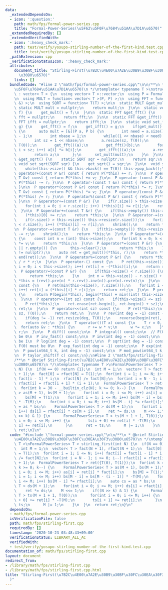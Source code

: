 ```yaml
---
data:
  _extendedDependsOn:
  - icon: ':question:'
    path: math/fps/formal-power-series.cpp
    title: "Formal-Power-Series(\u5F62\u5F0F\u7684\u51AA\u7D1A\u6570)"
  _extendedRequiredBy: []
  _extendedVerifiedWith:
  - icon: ':heavy_check_mark:'
    path: test/verify/yosupo-stirling-number-of-the-first-kind.test.cpp
    title: test/verify/yosupo-stirling-number-of-the-first-kind.test.cpp
  _pathExtension: cpp
  _verificationStatusIcon: ':heavy_check_mark:'
  attributes:
    document_title: "Stirling-First(\u7B2C\u4E00\u7A2E\u30B9\u30BF\u30FC\u30EA\u30F3\
      \u30B0\u6570)"
    links: []
  bundledCode: "#line 2 \"math/fps/formal-power-series.cpp\"\n\n/**\n * @brief Formal-Power-Series(\u5F62\
    \u5F0F\u7684\u51AA\u7D1A\u6570)\n */\ntemplate< typename T >\nstruct FormalPowerSeries\
    \ : vector< T > {\n  using vector< T >::vector;\n  using P = FormalPowerSeries;\n\
    \n  using MULT = function< vector< T >(P, P) >;\n  using FFT = function< void(P\
    \ &) >;\n  using SQRT = function< T(T) >;\n\n  static MULT &get_mult() {\n   \
    \ static MULT mult = nullptr;\n    return mult;\n  }\n\n  static void set_mult(MULT\
    \ f) {\n    get_mult() = f;\n  }\n\n  static FFT &get_fft() {\n    static FFT\
    \ fft = nullptr;\n    return fft;\n  }\n\n  static FFT &get_ifft() {\n    static\
    \ FFT ifft = nullptr;\n    return ifft;\n  }\n\n  static void set_fft(FFT f, FFT\
    \ g) {\n    get_fft() = f;\n    get_ifft() = g;\n    if(get_mult() == nullptr)\
    \ {\n      auto mult = [&](P a, P b) {\n        int need = a.size() + b.size()\
    \ - 1;\n        int nbase = 1;\n        while((1 << nbase) < need) nbase++;\n\
    \        int sz = 1 << nbase;\n        a.resize(sz, T(0));\n        b.resize(sz,\
    \ T(0));\n        get_fft()(a);\n        get_fft()(b);\n        for(int i = 0;\
    \ i < sz; i++) a[i] *= b[i];\n        get_ifft()(a);\n        a.resize(need);\n\
    \        return a;\n      };\n      set_mult(mult);\n    }\n  }\n\n  static SQRT\
    \ &get_sqrt() {\n    static SQRT sqr = nullptr;\n    return sqr;\n  }\n\n  static\
    \ void set_sqrt(SQRT sqr) {\n    get_sqrt() = sqr;\n  }\n\n  void shrink() {\n\
    \    while(this->size() && this->back() == T(0)) this->pop_back();\n  }\n\n  P\
    \ operator+(const P &r) const { return P(*this) += r; }\n\n  P operator+(const\
    \ T &v) const { return P(*this) += v; }\n\n  P operator-(const P &r) const { return\
    \ P(*this) -= r; }\n\n  P operator-(const T &v) const { return P(*this) -= v;\
    \ }\n\n  P operator*(const P &r) const { return P(*this) *= r; }\n\n  P operator*(const\
    \ T &v) const { return P(*this) *= v; }\n\n  P operator/(const P &r) const { return\
    \ P(*this) /= r; }\n\n  P operator%(const P &r) const { return P(*this) %= r;\
    \ }\n\n  P &operator+=(const P &r) {\n    if(r.size() > this->size()) this->resize(r.size());\n\
    \    for(int i = 0; i < r.size(); i++) (*this)[i] += r[i];\n    return *this;\n\
    \  }\n\n  P &operator+=(const T &r) {\n    if(this->empty()) this->resize(1);\n\
    \    (*this)[0] += r;\n    return *this;\n  }\n\n  P &operator-=(const P &r) {\n\
    \    if(r.size() > this->size()) this->resize(r.size());\n    for(int i = 0; i\
    \ < r.size(); i++) (*this)[i] -= r[i];\n    shrink();\n    return *this;\n  }\n\
    \n  P &operator-=(const T &r) {\n    if(this->empty()) this->resize(1);\n    (*this)[0]\
    \ -= r;\n    shrink();\n    return *this;\n  }\n\n  P &operator*=(const T &v)\
    \ {\n    const int n = (int) this->size();\n    for(int k = 0; k < n; k++) (*this)[k]\
    \ *= v;\n    return *this;\n  }\n\n  P &operator*=(const P &r) {\n    if(this->empty()\
    \ || r.empty()) {\n      this->clear();\n      return *this;\n    }\n    assert(get_mult()\
    \ != nullptr);\n    auto ret = get_mult()(*this, r);\n    return *this = P(begin(ret),\
    \ end(ret));\n  }\n\n  P &operator%=(const P &r) {\n    return *this -= *this\
    \ / r * r;\n  }\n\n  P operator-() const {\n    P ret(this->size());\n    for(int\
    \ i = 0; i < this->size(); i++) ret[i] = -(*this)[i];\n    return ret;\n  }\n\n\
    \  P &operator/=(const P &r) {\n    if(this->size() < r.size()) {\n      this->clear();\n\
    \      return *this;\n    }\n    int n = this->size() - r.size() + 1;\n    return\
    \ *this = (rev().pre(n) * r.rev().inv(n)).pre(n).rev(n);\n  }\n\n  P dot(P r)\
    \ const {\n    P ret(min(this->size(), r.size()));\n    for(int i = 0; i < ret.size();\
    \ i++) ret[i] = (*this)[i] * r[i];\n    return ret;\n  }\n\n  P pre(int sz) const\
    \ {\n    return P(begin(*this), begin(*this) + min((int) this->size(), sz));\n\
    \  }\n\n  P operator>>(int sz) const {\n    if(this->size() <= sz) return {};\n\
    \    P ret(*this);\n    ret.erase(ret.begin(), ret.begin() + sz);\n    return\
    \ ret;\n  }\n\n  P operator<<(int sz) const {\n    P ret(*this);\n    ret.insert(ret.begin(),\
    \ sz, T(0));\n    return ret;\n  }\n\n  P rev(int deg = -1) const {\n    P ret(*this);\n\
    \    if(deg != -1) ret.resize(deg, T(0));\n    reverse(begin(ret), end(ret));\n\
    \    return ret;\n  }\n\n  T operator()(T x) const {\n    T r = 0, w = 1;\n  \
    \  for(auto &v : *this) {\n      r += w * v;\n      w *= x;\n    }\n    return\
    \ r;\n  }\n\n  P diff() const;\n\n  P integral() const;\n\n  // F(0) must not\
    \ be 0\n  P inv_fast() const;\n\n  P inv(int deg = -1) const;\n\n  // F(0) must\
    \ be 1\n  P log(int deg = -1) const;\n\n  P sqrt(int deg = -1) const;\n\n  //\
    \ F(0) must be 0\n  P exp_fast(int deg = -1) const;\n\n  P exp(int deg = -1) const;\n\
    \n  P pow(int64_t k, int deg = -1) const;\n\n  P mod_pow(int64_t k, P g) const;\n\
    \n  P taylor_shift(T c) const;\n};\n#line 2 \"math/fps/stirling-first.cpp\"\n\n\
    /**\n * @brief Stirling-First(\u7B2C\u4E00\u7A2E\u30B9\u30BF\u30FC\u30EA\u30F3\
    \u30B0\u6570)\n */\ntemplate< typename T >\nFormalPowerSeries< T > stirling_first(int\
    \ N) {\n  if(N == 0) return {1};\n  int M = 1;\n  vector< T > fact(N + 1), rfact(N\
    \ + 1);\n  fact[0] = rfact[N] = T(1);\n  for(int i = 1; i <= N; i++) fact[i] =\
    \ fact[i - 1] * i;\n  rfact[N] /= fact[N];\n  for(int i = N - 1; i >= 0; i--)\
    \ rfact[i] = rfact[i + 1] * (i + 1);\n  FormalPowerSeries< T > ret({T(0), T(1)});\n\
    \  for(int k = 30 - __builtin_clz(N); k >= 0; k--) {\n    FormalPowerSeries< T\
    \ > as(M + 1), bs(M + 1);\n    for(int i = 0; i <= M; i++) as[i] = ret[i] * fact[i];\n\
    \    bs[M] = T(1);\n    for(int i = 1; i <= M; i++) bs[M - i] = bs[M - (i - 1)]\
    \ * -T(M);\n    for(int i = 0; i <= M; i++) bs[M - i] *= rfact[i];\n    auto cs\
    \ = as * bs;\n    FormalPowerSeries< T > ds(M + 1);\n    for(int i = 0; i <= M;\
    \ i++) ds[i] = rfact[i] * cs[M + i];\n    ret *= ds;\n    M <<= 1;\n    if((N\
    \ >> k) & 1) {\n      FormalPowerSeries< T > ts(M + 1 + 1, T(0));\n      for(int\
    \ i = 0; i <= M; i++) {\n        ts[i + 0] += ret[i] * -T(M);\n        ts[i +\
    \ 1] += ret[i];\n      }\n      ret = ts;\n      M |= 1;\n    }\n  }\n  return\
    \ ret;\n}\n"
  code: "#include \"formal-power-series.cpp\"\n\n/**\n * @brief Stirling-First(\u7B2C\
    \u4E00\u7A2E\u30B9\u30BF\u30FC\u30EA\u30F3\u30B0\u6570)\n */\ntemplate< typename\
    \ T >\nFormalPowerSeries< T > stirling_first(int N) {\n  if(N == 0) return {1};\n\
    \  int M = 1;\n  vector< T > fact(N + 1), rfact(N + 1);\n  fact[0] = rfact[N]\
    \ = T(1);\n  for(int i = 1; i <= N; i++) fact[i] = fact[i - 1] * i;\n  rfact[N]\
    \ /= fact[N];\n  for(int i = N - 1; i >= 0; i--) rfact[i] = rfact[i + 1] * (i\
    \ + 1);\n  FormalPowerSeries< T > ret({T(0), T(1)});\n  for(int k = 30 - __builtin_clz(N);\
    \ k >= 0; k--) {\n    FormalPowerSeries< T > as(M + 1), bs(M + 1);\n    for(int\
    \ i = 0; i <= M; i++) as[i] = ret[i] * fact[i];\n    bs[M] = T(1);\n    for(int\
    \ i = 1; i <= M; i++) bs[M - i] = bs[M - (i - 1)] * -T(M);\n    for(int i = 0;\
    \ i <= M; i++) bs[M - i] *= rfact[i];\n    auto cs = as * bs;\n    FormalPowerSeries<\
    \ T > ds(M + 1);\n    for(int i = 0; i <= M; i++) ds[i] = rfact[i] * cs[M + i];\n\
    \    ret *= ds;\n    M <<= 1;\n    if((N >> k) & 1) {\n      FormalPowerSeries<\
    \ T > ts(M + 1 + 1, T(0));\n      for(int i = 0; i <= M; i++) {\n        ts[i\
    \ + 0] += ret[i] * -T(M);\n        ts[i + 1] += ret[i];\n      }\n      ret =\
    \ ts;\n      M |= 1;\n    }\n  }\n  return ret;\n}\n"
  dependsOn:
  - math/fps/formal-power-series.cpp
  isVerificationFile: false
  path: math/fps/stirling-first.cpp
  requiredBy: []
  timestamp: '2020-10-23 03:48:43+09:00'
  verificationStatus: LIBRARY_ALL_AC
  verifiedWith:
  - test/verify/yosupo-stirling-number-of-the-first-kind.test.cpp
documentation_of: math/fps/stirling-first.cpp
layout: document
redirect_from:
- /library/math/fps/stirling-first.cpp
- /library/math/fps/stirling-first.cpp.html
title: "Stirling-First(\u7B2C\u4E00\u7A2E\u30B9\u30BF\u30FC\u30EA\u30F3\u30B0\u6570\
  )"
---
```

